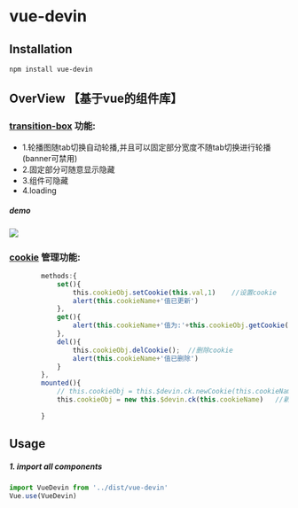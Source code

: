 # vue-devin
## Installation
```
npm install vue-devin
```
## OverView 【基于vue的组件库】
### [transition-box](https://github.com/Rise-Devin/vue-devin/blob/master/demo/dist/vue-devin/transition-box/README.md) 功能:
 * 1.轮播图随tab切换自动轮播,并且可以固定部分宽度不随tab切换进行轮播(banner可禁用)
 * 2.固定部分可随意显示隐藏
 * 3.组件可隐藏
 * 4.loading
 ##### demo
![](https://github.com/Rise-Devin/devin-ui/blob/master/demo/assets/box4.gif?raw=true)


### [cookie](https://github.com/Rise-Devin/vue-devin/blob/master/demo/dist/vue-devin/function-cookie/README.md) 管理功能:
```javascript
        methods:{
            set(){
                this.cookieObj.setCookie(this.val,1)    //设置cookie
                alert(this.cookieName+'值已更新')  
            },
            get(){
                alert(this.cookieName+'值为:'+this.cookieObj.getCookie())   //获取cookie
            },
            del(){
                this.cookieObj.delCookie();  //删除cookie
                alert(this.cookieName+'值已删除')
            }
        },
        mounted(){
            // this.cookieObj = this.$devin.ck.newCookie(this.cookieName)
            this.cookieObj = new this.$devin.ck(this.cookieName)   //新建cookie管理对象
            
        }
```






## Usage
##### 1. import all components
```javascript
import VueDevin from '../dist/vue-devin'
Vue.use(VueDevin)
```




